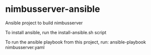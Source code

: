 # nimbusserver-ansible
Ansible project to build nimbusserver

To install ansible, run the install-ansible.sh script

To run the ansible playbook from this project, run: ansible-playbook nimbusserver.yaml